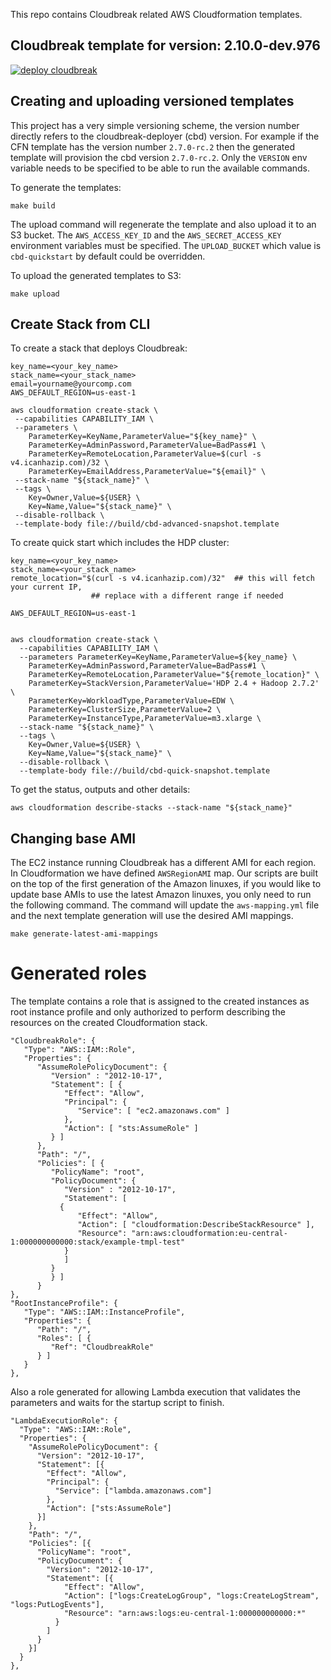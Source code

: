This repo contains Cloudbreak related AWS Cloudformation templates.

## Cloudbreak template for version: 2.10.0-dev.976

<a href="https://console.aws.amazon.com/cloudformation/home?region=eu-central-1#/stacks/new?templateURL=https://s3.amazonaws.com/cbd-quickstart/cbd-quickstart-2.10.0-dev.976.template"> ![deploy cloudbreak](https://s3.amazonaws.com/cloudformation-examples/cloudformation-launch-stack.png) </a>


## Creating and uploading versioned templates

This project has a very simple versioning scheme, the version number directly refers to the cloudbreak-deployer (cbd) version.
For example if the CFN template has the version number `2.7.0-rc.2` then the generated template will provision the cbd version `2.7.0-rc.2`. Only the `VERSION` env variable needs to be specified to be able to run the available commands.

To generate the templates:
```
make build
```

The upload command will regenerate the template and also upload it to an S3 bucket. The `AWS_ACCESS_KEY_ID` and the `AWS_SECRET_ACCESS_KEY` environment variables must be specified. The `UPLOAD_BUCKET` which value is `cbd-quickstart` by default could be overridden.

To upload the generated templates to S3:
```
make upload
```

## Create Stack from CLI

To create a stack that deploys Cloudbreak:

```
key_name=<your_key_name>
stack_name=<your_stack_name>
email=yourname@yourcomp.com
AWS_DEFAULT_REGION=us-east-1

aws cloudformation create-stack \
 --capabilities CAPABILITY_IAM \
 --parameters \
 	ParameterKey=KeyName,ParameterValue="${key_name}" \
 	ParameterKey=AdminPassword,ParameterValue=BadPass#1 \
 	ParameterKey=RemoteLocation,ParameterValue=$(curl -s v4.icanhazip.com)/32 \
    ParameterKey=EmailAddress,ParameterValue="${email}" \
 --stack-name "${stack_name}" \
 --tags \
 	Key=Owner,Value=${USER} \
 	Key=Name,Value="${stack_name}" \
 --disable-rollback \
 --template-body file://build/cbd-advanced-snapshot.template
```

To create quick start which includes the HDP cluster:

```
key_name=<your_key_name>
stack_name=<your_stack_name>
remote_location="$(curl -s v4.icanhazip.com)/32"  ## this will fetch your current IP,
                  ## replace with a different range if needed

AWS_DEFAULT_REGION=us-east-1


aws cloudformation create-stack \
  --capabilities CAPABILITY_IAM \
  --parameters ParameterKey=KeyName,ParameterValue=${key_name} \
    ParameterKey=AdminPassword,ParameterValue=BadPass#1 \
    ParameterKey=RemoteLocation,ParameterValue="${remote_location}" \
    ParameterKey=StackVersion,ParameterValue='HDP 2.4 + Hadoop 2.7.2' \
    ParameterKey=WorkloadType,ParameterValue=EDW \
    ParameterKey=ClusterSize,ParameterValue=2 \
    ParameterKey=InstanceType,ParameterValue=m3.xlarge \
  --stack-name "${stack_name}" \
  --tags \
 	Key=Owner,Value=${USER} \
 	Key=Name,Value="${stack_name}" \
  --disable-rollback \
  --template-body file://build/cbd-quick-snapshot.template
```

To get the status, outputs and other details:

```
aws cloudformation describe-stacks --stack-name "${stack_name}"
```


## Changing base AMI

The EC2 instance running Cloudbreak has a different AMI for each region. In Cloudformation we have defined `AWSRegionAMI` map.
Our scripts are built on the top of the first generation of the Amazon linuxes, if you would like to update base AMIs to use the latest Amazon linuxes, you only need to run the following command. The command will update the `aws-mapping.yml` file and the next template generation will use the desired AMI mappings.


```
make generate-latest-ami-mappings
```

# Generated roles
The template contains a role that is assigned to the created instances as root instance profile and only authorized to perform describing the resources on the created Cloudformation stack.
```
"CloudbreakRole": {
   "Type": "AWS::IAM::Role",
   "Properties": {
      "AssumeRolePolicyDocument": {
         "Version" : "2012-10-17",
         "Statement": [ {
            "Effect": "Allow",
            "Principal": {
               "Service": [ "ec2.amazonaws.com" ]
            },
            "Action": [ "sts:AssumeRole" ]
         } ]
      },
      "Path": "/",
      "Policies": [ {
         "PolicyName": "root",
         "PolicyDocument": {
            "Version" : "2012-10-17",
            "Statement": [
           {
               "Effect": "Allow",
               "Action": [ "cloudformation:DescribeStackResource" ],
               "Resource": "arn:aws:cloudformation:eu-central-1:000000000000:stack/example-tmpl-test"
            }
            ]
         }
         } ]
      }
},
"RootInstanceProfile": {
   "Type": "AWS::IAM::InstanceProfile",
   "Properties": {
      "Path": "/",
      "Roles": [ {
         "Ref": "CloudbreakRole"
      } ]
   }
},
```

Also a role generated for allowing Lambda execution that validates the parameters and waits for the startup script to finish.
```
"LambdaExecutionRole": {
  "Type": "AWS::IAM::Role",
  "Properties": {
    "AssumeRolePolicyDocument": {
      "Version": "2012-10-17",
      "Statement": [{
        "Effect": "Allow",
        "Principal": {
          "Service": ["lambda.amazonaws.com"]
        },
        "Action": ["sts:AssumeRole"]
      }]
    },
    "Path": "/",
    "Policies": [{
      "PolicyName": "root",
      "PolicyDocument": {
        "Version": "2012-10-17",
        "Statement": [{
            "Effect": "Allow",
            "Action": ["logs:CreateLogGroup", "logs:CreateLogStream", "logs:PutLogEvents"],
            "Resource": "arn:aws:logs:eu-central-1:000000000000:*"
          }
        ]
      }
    }]
  }
},
```
